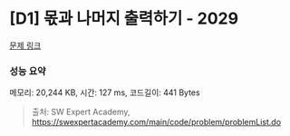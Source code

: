 # [D1] 몫과 나머지 출력하기 - 2029 

[문제 링크](https://swexpertacademy.com/main/code/problem/problemDetail.do?contestProbId=AV5QGNvKAtEDFAUq) 

### 성능 요약

메모리: 20,244 KB, 시간: 127 ms, 코드길이: 441 Bytes



> 출처: SW Expert Academy, https://swexpertacademy.com/main/code/problem/problemList.do